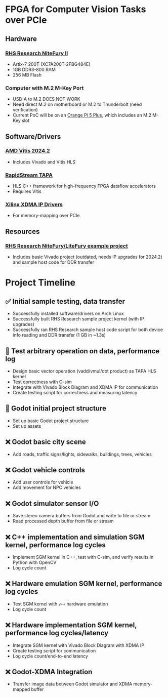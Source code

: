 # FPGA for Computer Vision Tasks over PCIe

## Hardware
### [RHS Research NiteFury II](https://github.com/RHSResearchLLC/NiteFury-and-LiteFury)
- Artix-7 200T (XC7A200T-2FBG484E)
- 1GB DDR3-800 RAM
- 256 MB Flash

### Computer with M.2 M-Key Port
- USB-A to M.2 DOES NOT WORK
- Need direct M.2 on motherboard or M.2 to Thunderbolt (need verification)
- Current PoC will be on an [Orange Pi 5 Plus](http://www.orangepi.org/html/hardWare/computerAndMicrocontrollers/details/Orange-Pi-5-plus.html), which includes an M.2 M-Key slot

## Software/Drivers
### [AMD Vitis 2024.2](https://www.xilinx.com/support/download/index.html/content/xilinx/en/downloadNav/vitis.html)
- Includes Vivado and Vitis HLS

### [RapidStream TAPA](https://tapa.readthedocs.io/en/main/user/intro.html)
- HLS C++ framework for high-frequency FPGA dataflow accelerators
- Requires Vitis

### [Xilinx XDMA IP Drivers](https://github.com/Xilinx/dma_ip_drivers)
- For memory-mapping over PCIe

## Resources
### [RHS Research NiteFury/LiteFury example project](https://github.com/RHSResearchLLC/NiteFury-and-LiteFury)
- Includes basic Vivado project (outdated, needs IP upgrades for 2024.2) and sample host code for DDR transfer

# Project Timeline
## :white_check_mark: Initial sample testing, data transfer
- Successfully installed software/drivers on Arch Linux
- Successfully built RHS Research sample project kernel (with IP upgrades)
- Successfully ran RHS Research sample host code script for both device info reading and DDR transfer (1 GB in ~1.3s)
## :white_square_button: Test arbitrary operation on data, performance log
- Design basic vector operation (vadd/vmul/dot product) as TAPA HLS kernel
- Test correctness with C-sim
- Integrate with Vivado Block Diagram and XDMA IP for communication
- Create testing script for correctness and measuring latency
## :white_square_button: Godot initial project structure
- Set up basic Godot project structure
- Set up assets
## :x: Godot basic city scene
- Add roads, traffic signs/lights, sidewalks, buildings, trees, vehicles
## :x: Godot vehicle controls
- Add user controls for vehicle
- Add movement for NPC vehicles
## :x: Godot simulator sensor I/O
- Save stereo camera buffers from Godot and write to file or stream
- Read processed depth buffer from file or stream
## :x: C++ implementation and simulation SGM kernel, performance log cycles
- Implement SGM kernel in C++, test with C-sim, and verify results in Python with OpenCV
- Log cycle count
## :x: Hardware emulation SGM kernel, performance log cycles
- Test SGM kernel with `v++` hardware emulation
- Log cycle count
## :x: Hardware implementation SGM kernel, performance log cycles/latency
- Integrate SGM kernel with Vivado Block Diagram with XDMA IP
- Create testing script for communication
- Log cycle count/end-to-end latency
## :x: Godot-XDMA Integration
- Transfer image data between Godot simulator and XDMA memory-mapped buffer
